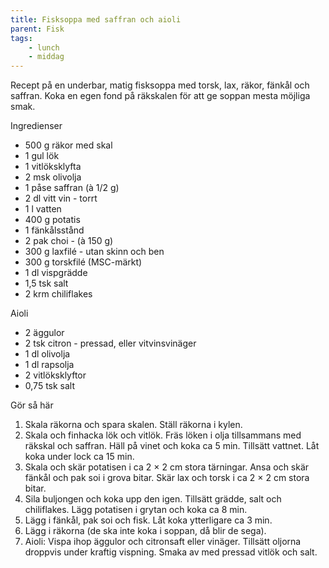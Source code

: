 ```yaml
---
title: Fisksoppa med saffran och aioli
parent: Fisk
tags:
    - lunch
    - middag
---
```

Recept på en underbar, matig fisksoppa med torsk, lax, räkor, fänkål och saffran. Koka en egen fond på räkskalen för att ge soppan mesta möjliga smak.

Ingredienser

- 500 g räkor med skal
- 1 gul lök
- 1 vitlöksklyfta
- 2 msk olivolja
- 1 påse saffran (à 1/2 g)
- 2 dl vitt vin - torrt
- 1 l vatten
- 400 g potatis
- 1 fänkålsstånd
- 2 pak choi - (à 150 g)
- 300 g laxfilé - utan skinn och ben
- 300 g torskfilé (MSC-märkt)
- 1 dl vispgrädde
- 1,5 tsk salt
- 2 krm chiliflakes

Aioli

- 2 äggulor
- 2 tsk citron - pressad, eller vitvinsvinäger
- 1 dl olivolja
- 1 dl rapsolja
- 2 vitlöksklyftor
- 0,75 tsk salt

Gör så här

1. Skala räkorna och spara skalen. Ställ räkorna i kylen.
2. Skala och finhacka lök och vitlök. Fräs löken i olja tillsammans med räkskal och saffran. Häll på vinet och koka ca 5 min. Tillsätt vattnet. Låt koka under lock ca 15 min.
3. Skala och skär potatisen i ca 2 × 2 cm stora tärningar. Ansa och skär fänkål och pak soi i grova bitar. Skär lax och torsk i ca 2 × 2 cm stora bitar.
4. Sila buljongen och koka upp den igen. Tillsätt grädde, salt och chiliflakes. Lägg potatisen i grytan och koka ca 8 min.
5. Lägg i fänkål, pak soi och fisk. Låt koka ytterligare ca 3 min.
6. Lägg i räkorna (de ska inte koka i soppan, då blir de sega).
7. Aioli: Vispa ihop äggulor och citronsaft eller vinäger. Tillsätt oljorna droppvis under kraftig vispning. Smaka av med pressad vitlök och salt.
